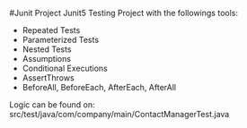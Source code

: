 #Junit Project
Junit5 Testing Project with the followings tools:
* Repeated Tests
* Parameterized Tests
* Nested Tests
* Assumptions
* Conditional Executions
* AssertThrows
* BeforeAll, BeforeEach, AfterEach, AfterAll

Logic can be found on: src/test/java/com/company/main/ContactManagerTest.java
